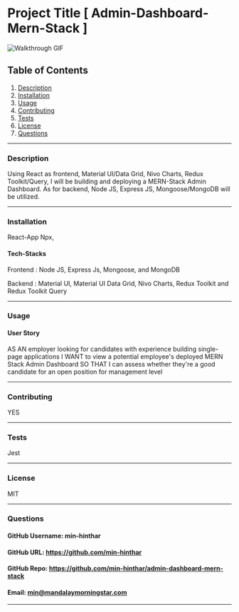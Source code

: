 # Project Title [ Admin-Dashboard-Mern-Stack ]

![Walkthrough GIF](https://github.com/min-hinthar/admin-dashboard-mern-stack/blob/main/Admin_Dashboard_E-Commerce_Min.gif)

## Table of Contents
1. [Description](#description)
2. [Installation](#installation)
3. [Usage](#usage)
4. [Contributing](#contributing)
5. [Tests](#tests)
6. [License](#license)
7. [Questions](#questions)

-----

### Description 
Using React as frontend, Material UI/Data Grid, Nivo Charts, Redux Toolkit/Query, I will be building and deploying a MERN-Stack Admin Dashboard. As for backend, Node JS, Express JS, Mongoose/MongoDB will be utilized.


-----

### Installation
React-App Npx, 


#### Tech-Stacks
Frontend : Node JS, Express Js, Mongoose, and MongoDB

Backend : Material UI, Material UI Data Grid, Nivo Charts, Redux Toolkit and Redux Toolkit Query

-----

### Usage 

#### User Story

AS AN employer looking for candidates with experience building single-page applications
I WANT to view a potential employee's deployed MERN Stack Admin Dashboard
SO THAT I can assess whether they're a good candidate for an open position for management level 

-----

### Contributing 
YES 

-----

### Tests 
Jest

-----

### License 
MIT 

-----

### Questions 

#### GitHub Username: min-hinthar 

#### GitHub URL: https://github.com/min-hinthar

#### GitHub Repo: https://github.com/min-hinthar/admin-dashboard-mern-stack

#### Email: min@mandalaymorningstar.com

-----



